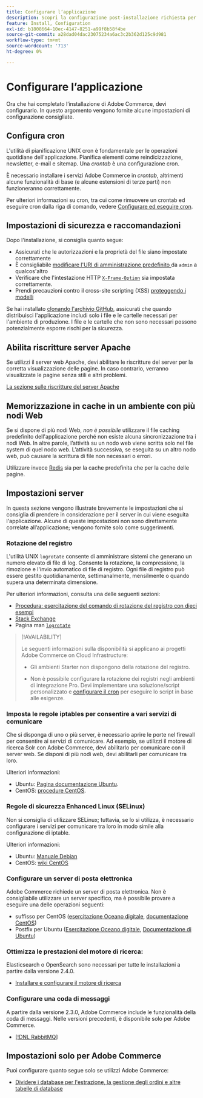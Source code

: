 ```yaml
---
title: Configurare l’applicazione
description: Scopri la configurazione post-installazione richiesta per le distribuzioni Adobe Commerce on-premise.
feature: Install, Configuration
exl-id: b1808664-10ec-4147-8251-a99f8b58f4be
source-git-commit: a28dad04dac23075234a6ac3c2b362d125c9d981
workflow-type: tm+mt
source-wordcount: '713'
ht-degree: 0%

---
```


# Configurare l’applicazione

Ora che hai completato l’installazione di Adobe Commerce, devi configurarlo. In questo argomento vengono fornite alcune impostazioni di configurazione consigliate.

## Configura cron

L&#39;utilità di pianificazione UNIX cron è fondamentale per le operazioni quotidiane dell&#39;applicazione. Pianifica elementi come reindicizzazione, newsletter, e-mail e sitemap. Una *crontab* è una configurazione cron.

È necessario installare i servizi Adobe Commerce in *crontab*, altrimenti alcune funzionalità di base (e alcune estensioni di terze parti) non funzioneranno correttamente.

Per ulteriori informazioni su cron, tra cui come rimuovere un crontab ed eseguire cron dalla riga di comando, vedere [Configurare ed eseguire cron](../../configuration/cli/configure-cron-jobs.md).

## Impostazioni di sicurezza e raccomandazioni

Dopo l&#39;installazione, si consiglia quanto segue:

* Assicurati che le autorizzazioni e la proprietà del file siano impostate correttamente
* È consigliabile [modificare l&#39;URI di amministrazione predefinito ](../tutorials/admin-uri.md) da `admin` a qualcos&#39;altro
* Verificare che l&#39;intestazione HTTP [`X-Frame-Option`](../../configuration/security/xframe-options.md) sia impostata correttamente.
* Prendi precauzioni contro il cross-site scripting (XSS) [proteggendo i modelli](https://developer.adobe.com/commerce/php/development/security/cross-site-scripting/)

Se hai installato [clonando l&#39;archivio GitHub](https://developer.adobe.com/commerce/contributor/guides/install/clone-repository/), assicurati che quando distribuisci l&#39;applicazione includi solo i file e le cartelle necessari per l&#39;ambiente di produzione. I file e le cartelle che non sono necessari possono potenzialmente esporre rischi per la sicurezza.

## Abilita riscritture server Apache

Se utilizzi il server web Apache, devi abilitare le riscritture del server per la corretta visualizzazione delle pagine. In caso contrario, verranno visualizzate le pagine senza stili e altri problemi.

[La sezione sulle riscritture del server Apache](../prerequisites/web-server/apache.md#apache-rewrites-and-htaccess)

## Memorizzazione in cache in un ambiente con più nodi Web

Se si dispone di più nodi Web, *non è possibile* utilizzare il file caching predefinito dell&#39;applicazione perché non esiste alcuna sincronizzazione tra i nodi Web. In altre parole, l’attività su un nodo web viene scritta solo nel file system di quel nodo web. L’attività successiva, se eseguita su un altro nodo web, può causare la scrittura di file non necessari o errori.

Utilizzare invece [Redis](../../configuration/cache/config-redis.md) sia per la cache predefinita che per la cache delle pagine.

## Impostazioni server

In questa sezione vengono illustrate brevemente le impostazioni che si consiglia di prendere in considerazione per il server in cui viene eseguita l&#39;applicazione. Alcune di queste impostazioni non sono direttamente correlate all’applicazione; vengono fornite solo come suggerimenti.

### Rotazione del registro

L&#39;utilità UNIX `logrotate` consente di amministrare sistemi che generano un numero elevato di file di log. Consente la rotazione, la compressione, la rimozione e l&#39;invio automatico di file di registro. Ogni file di registro può essere gestito quotidianamente, settimanalmente, mensilmente o quando supera una determinata dimensione.

Per ulteriori informazioni, consulta una delle seguenti sezioni:

* [Procedura: esercitazione del comando di rotazione del registro con dieci esempi](https://www.thegeekstuff.com/2010/07/logrotate-examples)
* [Stack Exchange](https://unix.stackexchange.com/questions/85662/how-to-properly-automatically-manually-rotate-log-files-for-production-rails-app)
* Pagina man [`logrotate`](https://linuxconfig.org/logrotate-8-manual-page)

>[!AVAILABILITY]
>
>Le seguenti informazioni sulla disponibilità si applicano ai progetti Adobe Commerce on Cloud Infrastructure:
>
>* Gli ambienti Starter non dispongono della rotazione del registro.
>
>* Non è possibile configurare la rotazione dei registri negli ambienti di integrazione Pro. Devi implementare una soluzione/script personalizzato e [configurare il cron](https://experienceleague.adobe.com/it/docs/commerce-on-cloud/user-guide/configure/app/properties/crons-property) per eseguire lo script in base alle esigenze.

### Imposta le regole iptables per consentire a vari servizi di comunicare

Che si disponga di uno o più server, è necessario aprire le porte nel firewall per consentire ai servizi di comunicare. Ad esempio, se utilizzi il motore di ricerca Solr con Adobe Commerce, devi abilitarlo per comunicare con il server web. Se disponi di più nodi web, devi abilitarli per comunicare tra loro.

Ulteriori informazioni:

* Ubuntu: [Pagina documentazione Ubuntu](https://help.ubuntu.com/community/IptablesHowTo).
* CentOS: [procedure CentOS](https://wiki.centos.org/HowTos%282f%29Network%282f%29IPTables.html).

### Regole di sicurezza Enhanced Linux (SELinux)

Non si consiglia di utilizzare SELinux; tuttavia, se lo si utilizza, è necessario configurare i servizi per comunicare tra loro in modo simile alla configurazione di iptable.

Ulteriori informazioni:

* Ubuntu: [Manuale Debian](https://debian-handbook.info/browse/stable/sect.selinux.html)
* CentOS: [wiki CentOS](https://wiki.centos.org/HowTos/SELinux)

### Configurare un server di posta elettronica

Adobe Commerce richiede un server di posta elettronica. Non è consigliabile utilizzare un server specifico, ma è possibile provare a eseguire una delle operazioni seguenti:

* suffisso per CentOS ([esercitazione Oceano digitale](https://www.digitalocean.com/community/tutorials/how-to-install-postfix-on-centos-6), [documentazione CentOS](https://www.centos.org))
* Postfix per Ubuntu ([Esercitazione Oceano digitale](https://www.digitalocean.com/community/tutorials/how-to-install-and-setup-postfix-on-ubuntu-14-04), [Documentazione di Ubuntu](https://help.ubuntu.com/community/MailServer))

### Ottimizza le prestazioni del motore di ricerca:

Elasticsearch o OpenSearch sono necessari per tutte le installazioni a partire dalla versione 2.4.0.

* [Installare e configurare il motore di ricerca](../../configuration/search/overview-search.md)

### Configurare una coda di messaggi

A partire dalla versione 2.3.0, Adobe Commerce include le funzionalità della coda di messaggi. Nelle versioni precedenti, è disponibile solo per Adobe Commerce.

* [[!DNL RabbitMQ]](../../configuration/queues/message-queue-framework.md)

## Impostazioni solo per Adobe Commerce

Puoi configurare quanto segue solo se utilizzi Adobe Commerce:

* [Dividere i database per l&#39;estrazione, la gestione degli ordini e altre tabelle di database](../../configuration/storage/multi-master.md)
